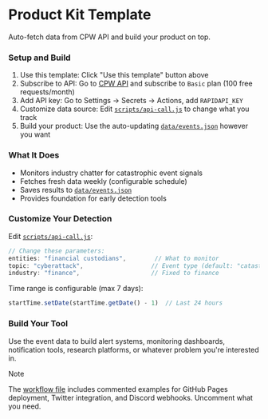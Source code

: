 # Product Kit Template

Auto-fetch data from CPW API and build your product on top.

### Setup and Build

1. Use this template: Click "Use this template" button above
2. Subscribe to API: Go to [CPW API](https://rapidapi.com/CPWatch/api/cpw-tracker) and subscribe to `Basic` plan (100 free requests/month)
3. Add API key: Go to Settings → Secrets → Actions, add `RAPIDAPI_KEY`
4. Сustomize data source: Edit [`scripts/api-call.js`](scripts/api-call.js) to change what you track
5. Build your product: Use the auto-updating [`data/events.json`](data/events.json) however you want

### What It Does

- Monitors industry chatter for catastrophic event signals
- Fetches fresh data weekly (configurable schedule)
- Saves results to [`data/events.json`](data/events.json)
- Provides foundation for early detection tools

### Customize Your Detection

Edit [`scripts/api-call.js`](scripts/api-call.js):

```javascript
// Change these parameters:
entities: "financial custodians",        // What to monitor
topic: "cyberattack",                   // Event type (default: "catastrophic event")
industry: "finance",                    // Fixed to finance
```

Time range is configurable (max 7 days):
```javascript
startTime.setDate(startTime.getDate() - 1)  // Last 24 hours
 ```

### Build Your Tool

Use the event data to build alert systems, monitoring dashboards, notification tools, research platforms, or whatever problem you're interested in.

> [!NOTE]
> The [workflow file](.github/workflows/deploy.yml) includes commented examples for GitHub Pages deployment, Twitter integration, and Discord webhooks. Uncomment what you need.
